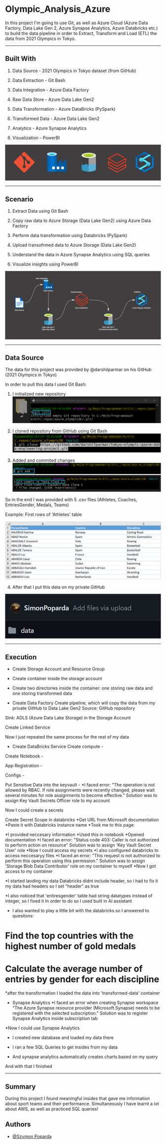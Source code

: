 # Olympic_Analysis_Azure

In this project I'm going to use Git, as well as Azure Cloud (Azure Data Factory, Data Lake Gen 2, Azure Synapse Analytics, Azure Databricks etc.) to build the data pipeline in order to Extract, Transform and Load (ETL) the data from 2021 Olympics in Tokyo.

-----------------------------------------------------------------------------------------

## Built With
1. Data Source - 2021 Olympics in Tokyo dataset (from GitHub)

2. Data Extraction - Git Bash

3. Data Integration - Azure Data Factory

4. Raw Data Store - Azure Data Lake Gen2

5. Data Transformation - Azure DataBricks (PySpark)

6. Transformed Data - Azure Data Lake Gen2

7. Analytics - Azure Synapse Analytics

8. Visualization - PowerBI

![](images/icons1withoutpowerbi.png)

-----------------------------------------------------------------------------------------

## Scenario
1. Extract Data using Git Bash
   
2. Copy raw data to Azure Storage (Data Lake Gen2) using Azure Data Factory
   
3. Perform data transformation using Databricks (PySpark)
   
4. Upload transofrmed data to Azure Storage (Data Lake Gen2)
   
5. Understand the data in Azure Synapse Analytics using SQL queries
  
6. Visualize insights using PowerBI

![](images/dashboard1_nopowerBI.png)

-----------------------------------------------------------------------------------------

## Data Source
The data for this project was provided by @darshilparmar on his GitHub (2021 Olympics in Tokyo)

In order to pull this data I used Git Bash:
1. I initialized new repository
![](images/finalgit1.png)

2. I cloned repository from GitHub using Git Bash
![](images/finalgit2.png)

3. Added and commited changes
![](images/finalgit3.png)
![](images/finalgit4.png)

So in the end I was provided with 5 .csv files (Athletes, Coaches, EntriesGender, Medals, Teams)

Example: First rows of 'Athletes' table

![](images/athletes_table.png)

4. After that I put this data on my private GitHub

![](images/finalgit5.png)

-----------------------------------------------------------------------------------------

## Execution
- Create Storage Account and Resource Group

- Create container inside the storage account

- Create two directories inside the container: one storing raw data and one storing transformed data

- Create Data Factory
Create pipeline, which will copy the data from my private GitHub to Data Lake Gen2
Source:
GitHub repository

Sink:
ADLS (Azure Data Lake Storage) in the Storage Account

Create Linked Service

Now I just repeated the same process for the rest of my data

- Create DataBricks Service
Create compute -

Create Notebook - 

App Registration -

Configs - 

Put Sensitive Data into the keyvault - 
*I faced error: "The operation is not allowed by RBAC. If role assignments were recently changed, please wait several minutes for role assignments to become effective." Solution was to assign Key Vault Secrets Officer role to my account

Now I could create a secrets

Create Secret Scope in databricks
*Get URL from Microsoft documentation
*Paste it with Databricks instance name
*Took me to this page:

*I provided neccesary information
*Used this in notebook
*Opened documentation
*I faced an error: "Status code 403: Caller is not authorized to perform action on resource"
Solution was to assign 'Key Vault Secret User' role
*Now I could access my secrets
*I also configured databricks to access neccesaryy files
*I faced an error: "This request is not authorized to perform this operation using this permission."
Solution was to assign 'Storage Blob Data Contributor' role on my container to myself
*Now I got access to my container

*I started laoding my data
Databricks didnt include header, so i had to fix it
my data had headers so I set "header" as true

*I also noticed that 'entiresgender' table had string datatypes instead of integer, so  I fixed it
In order to do so I used built in AI assistant

* I also wanted to play a little bit with the databricks so I answered to quesitons:
# Find the top countries with the highest number of gold medals
# Calculate the average number of entries by gender for each discipline

*after the transformation I loaded the data into 'transformed-data' container

- Synapse Analytics
*I faced an error when creating Synapse workspace
"The Azure Synapse resource provider (Microsoft.Synapse) needs to be registered with the selected subscription."
Solution was to register Synapse Analytics inside subscription tab

*Now I could use Synapse Analytics

* I created new database and loaded my data there
* I ran a few SQL Queries to get insides from my data

* And synapse analytics automatically creates charts based on my query

 And with that I finished

-----------------------------------------------------------------------------------------
## Summary
During this project I found meaningful insides that gave me information about sport teams and their performance. Simultaneously I have learnt a lot about AWS, as well as practiced SQL queries!

## Authors

- [@Szymon Poparda](https://www.linkedin.com/in/szymon-poparda-02b96a248/)






